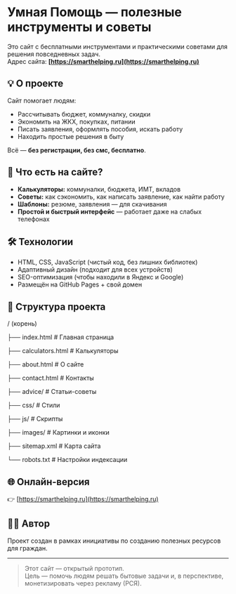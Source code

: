 # Умная Помощь — полезные инструменты и советы

Это сайт с бесплатными инструментами и практическими советами для решения повседневных задач.  
Адрес сайта: **[https://smarthelping.ru](https://smarthelping.ru)**

## 💡 О проекте
Сайт помогает людям:
- Рассчитывать бюджет, коммуналку, скидки
- Экономить на ЖКХ, покупках, питании
- Писать заявления, оформлять пособия, искать работу
- Находить простые решения в быту

Всё — **без регистрации, без смс, бесплатно**.

## 🧰 Что есть на сайте?
- **Калькуляторы:** коммуналки, бюджета, ИМТ, вкладов
- **Советы:** как сэкономить, как написать заявление, как найти работу
- **Шаблоны:** резюме, заявления — для скачивания
- **Простой и быстрый интерфейс** — работает даже на слабых телефонах

## 🛠 Технологии
- HTML, CSS, JavaScript (чистый код, без лишних библиотек)
- Адаптивный дизайн (подходит для всех устройств)
- SEO-оптимизация (чтобы находили в Яндекс и Google)
- Размещён на GitHub Pages + свой домен

## 📂 Структура проекта
/ (корень)

├── index.html # Главная страница

├── calculators.html # Калькуляторы

├── about.html # О сайте

├── contact.html # Контакты

├── advice/ # Статьи-советы

├── css/ # Стили

├── js/ # Скрипты

├── images/ # Картинки и иконки

├── sitemap.xml # Карта сайта

└── robots.txt # Настройки индексации

## 🌐 Онлайн-версия
👉 [https://smarthelping.ru](https://smarthelping.ru)

## 🧑‍💻 Автор
Проект создан в рамках инициативы по созданию полезных ресурсов для граждан.

---

> Этот сайт — открытый прототип.  
> Цель — помочь людям решать бытовые задачи и, в перспективе, монетизировать через рекламу (РСЯ).
